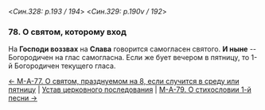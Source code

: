 
<*Син.328: p.193 / 194*>
<*Син.329: p.190v / 192*>

### 78. О святом, которому вход

На **Господи воззвах** на **Слава** говорится самогласен святого.
**И ныне** -- Богородичен на глас самогласна.
Если же бует вечером в пятницу, то 1-й Богородичен текущего гласа.

[← М-A-77. О святом, празднуемом на 8, если случится в среду или пятницу](m_a_077)
| [Устав церковного последования](README.md)
| [М-A-79. О стихословии 1-й песни →](m_a_079.md)
